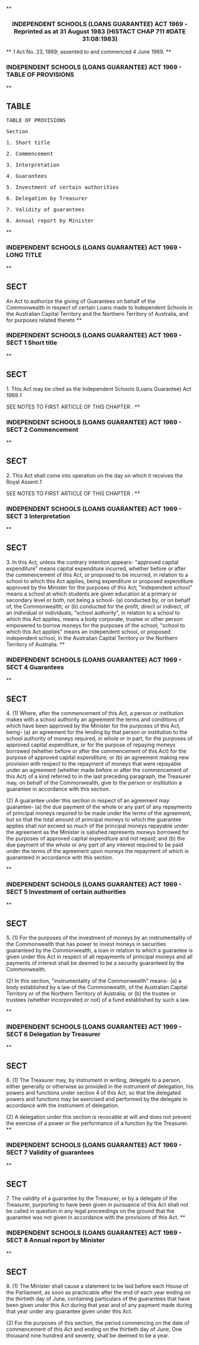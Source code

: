 **<b>

### <center><name>INDEPENDENT SCHOOLS (LOANS GUARANTEE) ACT 1969 - Reprinted as at 31 August 1983 (HISTACT CHAP 711 #DATE 31:08:1983) </name></center>
</b>** *1* Act No. 23, 1969; assented to and commenced 4 June 1969.<lf> </lf>
**<b>

### <name>INDEPENDENT SCHOOLS (LOANS GUARANTEE) ACT 1969 - TABLE OF PROVISIONS </name>
</b>** 

## TABLE
<tables> <tt>                             TABLE  OF  PROVISIONS<lf> 

Section<lf> <p>  1\.       Short title<lf> <p>  2\.       Commencement<lf> <p>  3\.       Interpretation<lf> <p>  4\.       Guarantees<lf> <p>  5\.       Investment of certain authorities<lf> <p>  6\.       Delegation by Treasurer<lf> <p>  7\.       Validity of guarantees<lf> <p>  8\.       Annual report by Minister<lf> </lf></p></lf></p></lf></p></lf></p></lf></p></lf></p></lf></p></lf></p></lf>
</lf></tt></tables>
**<b>

### <name>INDEPENDENT SCHOOLS (LOANS GUARANTEE) ACT 1969 - LONG TITLE </name>
</b>** 

## SECT
<sect> An Act to authorize the giving of Guarantees on behalf of the Commonwealth in respect of certain Loans made to Independent Schools in the Australian Capital Territory and the Northern Territory of Australia, and for purposes related thereto<lf> </lf></sect>
**<b>

### <name>INDEPENDENT SCHOOLS (LOANS GUARANTEE) ACT 1969 - SECT 1 Short title </name>
</b>** 

## SECT
<sect>   1\. This Act may be cited as the Independent Schools (Loans Guarantee) Act 1969.*1* 

SEE NOTES TO FIRST ARTICLE OF THIS CHAPTER . 
</sect>
**<b>

### <name>INDEPENDENT SCHOOLS (LOANS GUARANTEE) ACT 1969 - SECT 2 Commencement </name>
</b>** 

## SECT
<sect>   2\. This Act shall come into operation on the day on which it receives the Royal Assent.*1* 

SEE NOTES TO FIRST ARTICLE OF THIS CHAPTER . 
</sect>
**<b>

### <name>INDEPENDENT SCHOOLS (LOANS GUARANTEE) ACT 1969 - SECT 3 Interpretation </name>
</b>** 

## SECT
<sect>   3\. In this Act, unless the contrary intention appears-<lf>   "approved capital expenditure" means capital expenditure incurred, whether before or after the commencement of this Act, or proposed to be incurred, in relation to a school to which this Act applies, being expenditure or proposed expenditure approved by the Minister for the purposes of this Act;<lf>   "independent school" means a school at which students are given education at a primary or secondary level or both, not being a school-<lf>      (a)  conducted by, or on behalf of, the Commonwealth; or<lf>      (b)  conducted for the profit, direct or indirect, of an individual or individuals;<lf>   "school authority", in relation to a school to which this Act applies, means a body corporate, trustee or other person empowered to borrow moneys for the purposes of the school;<lf>   "school to which this Act applies" means an independent school, or proposed independent school, in the Australian Capital Territory or the Northern Territory of Australia. </lf></lf></lf></lf></lf></lf></sect>
**<b>

### <name>INDEPENDENT SCHOOLS (LOANS GUARANTEE) ACT 1969 - SECT 4 Guarantees </name>
</b>** 

## SECT
<sect>   4\. (1) Where, after the commencement of this Act, a person or institution makes with a school authority an agreement the terms and conditions of which have been approved by the Minister for the purposes of this Act, being-<lf>   (a)  an agreement for the lending by that person or institution to the school authority of moneys required, in whole or in part, for the purposes of approved capital expenditure, or for the purpose of repaying moneys borrowed (whether before or after the commencement of this Act) for the purpose of approved capital expenditure; or<lf>   (b)  an agreement making new provision with respect to the repayment of moneys that were repayable under an agreement (whether made before or after the commencement of this Act) of a kind referred to in the last preceding paragraph, <lf> the Treasurer may, on behalf of the Commonwealth, give to the person or institution a guarantee in accordance with this section. 

  (2) A guarantee under this section in respect of an agreement may guarantee-<lf>   (a)  the due payment of the whole or any part of any repayments of principal moneys required to be made under the terms of the agreement, but so that the total amount of principal moneys to which the guarantee applies shall not exceed so much of the principal moneys repayable under the agreement as the Minister is satisfied represents moneys borrowed for the purposes of approved capital expenditure and not repaid; and<lf>   (b)  the due payment of the whole or any part of any interest required to be paid under the terms of the agreement upon moneys the repayment of which is guaranteed in accordance with this section. <p></p></lf></lf>
</lf></lf></lf></sect>
**<b>

### <name>INDEPENDENT SCHOOLS (LOANS GUARANTEE) ACT 1969 - SECT 5 Investment of certain authorities </name>
</b>** 

## SECT
<sect>   5\. (1) For the purposes of the investment of moneys by an instrumentality of the Commonwealth that has power to invest moneys in securities guaranteed by the Commonwealth, a loan in relation to which a guarantee is given under this Act in respect of all repayments of principal moneys and all payments of interest shall be deemed to be a security guaranteed by the Commonwealth. 

  (2) In this section, "instrumentality of the Commonwealth" means-<lf>   (a)  a body established by a law of the Commonwealth, of the Australian Capital Territory or of the Northern Territory of Australia; or<lf>   (b)  the trustee or trustees (whether incorporated or not) of a fund established by such a law. <p></p></lf></lf>
</sect>
**<b>

### <name>INDEPENDENT SCHOOLS (LOANS GUARANTEE) ACT 1969 - SECT 6 Delegation by Treasurer </name>
</b>** 

## SECT
<sect>   6\. (1) The Treasurer may, by instrument in writing, delegate to a person, either generally or otherwise as provided in the instrument of delegation, his powers and functions under section 4 of this Act, so that the delegated powers and functions may be exercised and performed by the delegate in accordance with the instrument of delegation. 

  (2) A delegation under this section is revocable at will and does not prevent the exercise of a power or the performance of a function by the Treasurer. 
</sect>
**<b>

### <name>INDEPENDENT SCHOOLS (LOANS GUARANTEE) ACT 1969 - SECT 7 Validity of guarantees </name>
</b>** 

## SECT
<sect>   7\. The validity of a guarantee by the Treasurer, or by a delegate of the Treasurer, purporting to have been given in pursuance of this Act shall not be called in question in any legal proceedings on the ground that the guarantee was not given in accordance with the provisions of this Act. </sect>
**<b>

### <name>INDEPENDENT SCHOOLS (LOANS GUARANTEE) ACT 1969 - SECT 8 Annual report by Minister </name>
</b>** 

## SECT
<sect>   8\. (1) The Minister shall cause a statement to be laid before each House of the Parliament, as soon as practicable after the end of each year ending on the thirtieth day of June, containing particulars of the guarantees that have been given under this Act during that year and of any payment made during that year under any guarantee given under this Act. 

  (2) For the purposes of this section, the period commencing on the date of commencement of this Act and ending on the thirtieth day of June, One thousand nine hundred and seventy, shall be deemed to be a year. 
</sect>
